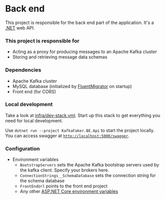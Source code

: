 # Back end

This project is responsible for the back end part of the application. It's a [.NET](https://dotnet.microsoft.com/en-us/) web API.

### This project is responsible for

- Acting as a proxy for producing messages to an Apache Kafka cluster
- Storing and retrieving message data schemas

### Dependencies

- Apache Kafka cluster
- MySQL database (initialized by [FluentMigrator](https://fluentmigrator.github.io/) on startup)
- Front end (for CORS)

### Local development

Take a look at [infra/dev-stack.yml](../infra/dev-stack.yml). Start up this stack to get everything you need for local development.

Use `dotnet run --project KafkaFaker.BE.Api` to start the project locally. You can access swagger at [`http://localhost:5000/swagger`](http://localhost:5000/swagger).

### Configuration

- Environment variables
  - `BootstrapServers` sets the Apache Kafka bootstrap servers used by the kafka client. Specify your brokers here.
  - `ConnectionStrings__SchemaDatabase` sets the connection string for the schema database
  - `FrontEndUrl` points to the front end project
  - Any other [ASP.NET Core environment variables](https://docs.microsoft.com/en-us/aspnet/core/fundamentals/host/web-host?view=aspnetcore-6.0#host-configuration-values)
